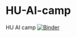 # HU-AI-camp
HU AI camp 
[![Binder](https://binderhub.apps.myhu.cloud/badge_logo.svg)](https://binderhub.apps.myhu.cloud/v2/gh/cvchu/HU-AI-camp/master?urlpath=lab)
